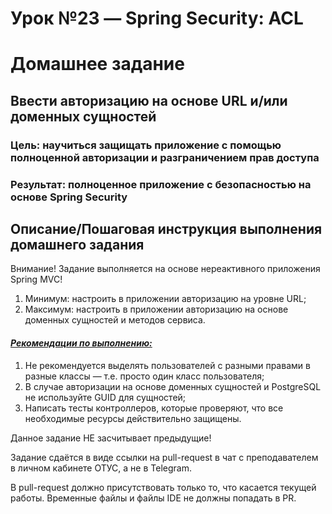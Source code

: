 # Урок №23 — Spring Security: ACL

# Домашнее задание

## Ввести авторизацию на основе URL и/или доменных сущностей

### Цель: научиться защищать приложение с помощью полноценной авторизации и разграничением прав доступа

### Результат: полноценное приложение с безопасностью на основе Spring Security

## Описание/Пошаговая инструкция выполнения домашнего задания

Внимание! Задание выполняется на основе нереактивного приложения Spring MVC!

1. Минимум: настроить в приложении авторизацию на уровне URL;
2. Максимум: настроить в приложении авторизацию на основе доменных сущностей и методов сервиса.

#### <i><u>Рекомендации по выполнению:</u></i>

1. Не рекомендуется выделять пользователей с разными правами в разные классы — т.е. просто один класс пользователя;
2. В случае авторизации на основе доменных сущностей и PostgreSQL не используйте GUID для сущностей;
3. Написать тесты контроллеров, которые проверяют, что все необходимые ресурсы действительно защищены.

Данное задание НЕ засчитывает предыдущие!

Задание сдаётся в виде ссылки на pull-request в чат с преподавателем в личном кабинете ОТУС, а не в Telegram.

В pull-request должно присутствовать только то, что касается текущей работы.
Временные файлы и файлы IDE не должны попадать в PR.
